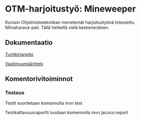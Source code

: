 ﻿# OTM-harjoitustyö: Mineweeper

Kurssin Ohjelmistotekniikan menetemät harjoitustyönä toteutettu Miinaharava-peli. Tällä hetkellä vielä keskeneräinen.


## Dokumentaatio

[Tuntikirjanpito](https://github.com/Viannaiv/otm-harjoitustyo/blob/master/dokumentaatio/tuntikirjanpito.md)

[Vaatimusmäärittely](https://github.com/Viannaiv/otm-harjoitustyo/blob/master/dokumentaatio/vaatimusmäärittely.md)


## Komentorivitoiminnot

### Testaus

Testit suoritetaan komannolla mvn test

Testikattavuusraportti luodaan komennolla mvn jacoco:report